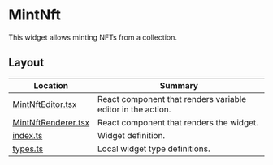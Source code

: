 # MintNft

This widget allows minting NFTs from a collection.

## Layout

| Location                                     | Summary                                                     |
| -------------------------------------------- | ----------------------------------------------------------- |
| [MintNftEditor.tsx](./MintNftEditor.tsx)     | React component that renders variable editor in the action. |
| [MintNftRenderer.tsx](./MintNftRenderer.tsx) | React component that renders the widget.                    |
| [index.ts](./index.ts)                       | Widget definition.                                          |
| [types.ts](./types.ts)                       | Local widget type definitions.                              |
